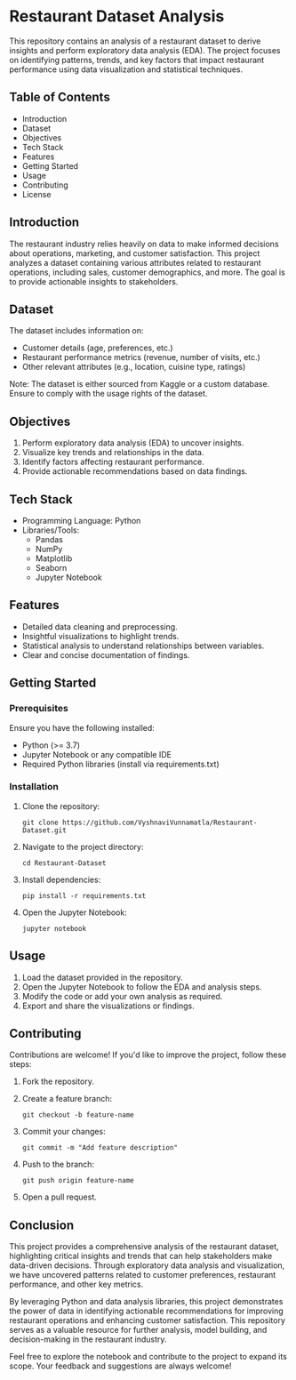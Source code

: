 # Restaurant Dataset Analysis

This repository contains an analysis of a restaurant dataset to derive insights and perform exploratory data analysis (EDA). The project focuses on identifying patterns, trends, and key factors that impact restaurant performance using data visualization and statistical techniques.

## Table of Contents

- Introduction
- Dataset
- Objectives
- Tech Stack
- Features
- Getting Started
- Usage
- Contributing
- License
  
## Introduction
The restaurant industry relies heavily on data to make informed decisions about operations, marketing, and customer satisfaction. This project analyzes a dataset containing various attributes related to restaurant operations, including sales, customer demographics, and more. The goal is to provide actionable insights to stakeholders.

## Dataset
The dataset includes information on:

+ Customer details (age, preferences, etc.)
+ Restaurant performance metrics (revenue, number of visits, etc.)
+ Other relevant attributes (e.g., location, cuisine type, ratings)
  
Note: The dataset is either sourced from Kaggle or a custom database. Ensure to comply with the usage rights of the dataset.

## Objectives

1. Perform exploratory data analysis (EDA) to uncover insights.
2. Visualize key trends and relationships in the data.
3. Identify factors affecting restaurant performance.
4. Provide actionable recommendations based on data findings.

## Tech Stack
- Programming Language: Python
- Libraries/Tools:
    - Pandas
    - NumPy
    - Matplotlib
    - Seaborn
    - Jupyter Notebook
  
## Features
- Detailed data cleaning and preprocessing.
- Insightful visualizations to highlight trends.
- Statistical analysis to understand relationships between variables.
- Clear and concise documentation of findings.

## Getting Started
### Prerequisites
Ensure you have the following installed:

- Python (>= 3.7)
- Jupyter Notebook or any compatible IDE
- Required Python libraries (install via requirements.txt)

### Installation
1. Clone the repository:
   
       git clone https://github.com/VyshnaviVunnamatla/Restaurant-Dataset.git

2. Navigate to the project directory:

       cd Restaurant-Dataset

3. Install dependencies:

       pip install -r requirements.txt

4. Open the Jupyter Notebook:

       jupyter notebook

## Usage
1. Load the dataset provided in the repository.
2. Open the Jupyter Notebook to follow the EDA and analysis steps.
3. Modify the code or add your own analysis as required.
4. Export and share the visualizations or findings.

## Contributing
Contributions are welcome! If you'd like to improve the project, follow these steps:

1. Fork the repository.
2. Create a feature branch:

       git checkout -b feature-name
   
3. Commit your changes:

       git commit -m "Add feature description"
   
4. Push to the branch:

       git push origin feature-name

5. Open a pull request.

## Conclusion
This project provides a comprehensive analysis of the restaurant dataset, highlighting critical insights and trends that can help stakeholders make data-driven decisions. Through exploratory data analysis and visualization, we have uncovered patterns related to customer preferences, restaurant performance, and other key metrics.

By leveraging Python and data analysis libraries, this project demonstrates the power of data in identifying actionable recommendations for improving restaurant operations and enhancing customer satisfaction. This repository serves as a valuable resource for further analysis, model building, and decision-making in the restaurant industry.

Feel free to explore the notebook and contribute to the project to expand its scope. Your feedback and suggestions are always welcome!


